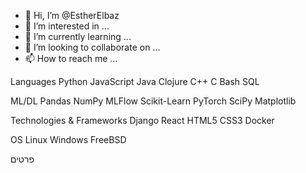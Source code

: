 - 👋 Hi, I’m @EstherElbaz
- 👀 I’m interested in ...
- 🌱 I’m currently learning ...
- 💞️ I’m looking to collaborate on ...
- 📫 How to reach me ...

Languages
Python JavaScript Java Clojure C++ C Bash SQL

ML/DL
Pandas NumPy MLFlow Scikit-Learn PyTorch SciPy Matplotlib

Technologies & Frameworks
Django React HTML5 CSS3 Docker

OS
Linux Windows FreeBSD

פרטים


<!---
EstherElbaz/EstherElbaz is a ✨ special ✨ repository because its `README.md` (this file) appears on your GitHub profile.
You can click the Preview link to take a look at your changes.
--->
